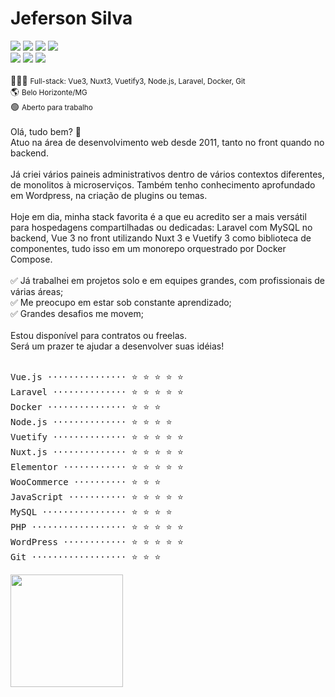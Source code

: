 # Jeferson Silva

<!--curriculum:start-->
<a href="https://www.linkedin.com/in/jeferson-siqueira/" target="_blank"><img loading="lazy" src="https://img.shields.io/badge/-LinkedIn-%230077B5?style=for-the-badge&logo=linkedin&logoColor=white" target="_blank"></a>
<a href="https://github.com/jeff-silva/jeff-silva" target="_blank"><img loading="lazy" src="https://img.shields.io/badge/Github-000?style=for-the-badge&logo=github" target="_blank"></a>
<a href="https://jeff-silva.github.io" target="_blank"><img loading="lazy" src="https://img.shields.io/badge/Portfolio-000000?style=for-the-badge&logo=About.me" target="_blank"></a>
<a href="https://raw.githubusercontent.com/jeff-silva/jeff-silva/main/data/cv-jeferson-silva.pdf" target="_blank"><img loading="lazy" src="https://img.shields.io/badge/Curriculo-000000?style=for-the-badge&logo=About.me" target="_blank"></a>
<br />
<a href="https://wa.me/message/NG7A2SW25XIEI1" target="_blank"><img loading="lazy" src="https://img.shields.io/badge/WhatsApp-25D366?style=for-the-badge&logo=whatsapp&logoColor=white" target="_blank"></a>
<a href="mailto:jeferson.i.silva@gmail.com" target="_blank"><img loading="lazy" src="https://img.shields.io/badge/Gmail-D14836?style=for-the-badge&logo=gmail&logoColor=white" target="_blank"></a>
<a href="tel:+5531995271426" target="_blank"><img loading="lazy" src="https://img.shields.io/badge/(31) 99527 1426-000000?style=for-the-badge&logoColor=white" target="_blank"></a>
<br /><br />
👨🏻‍💻 <small>Full-stack: Vue3, Nuxt3, Vuetify3, Node.js, Laravel, Docker, Git</small><br />
🌎 <small>Belo Horizonte/MG</small><br />
🟢 <small>Aberto para trabalho</small><br />
<br />
Olá, tudo bem? 👋<br />    Atuo na área de desenvolvimento web desde 2011, tanto no front quando no backend.<br />    <br />    Já criei vários paineis administrativos dentro de vários contextos diferentes, de monolitos à microserviços. Também tenho conhecimento aprofundado em Wordpress, na criação de plugins ou temas.<br />    <br />    Hoje em dia, minha stack favorita é a que eu acredito ser a mais versátil para hospedagens compartilhadas ou dedicadas: Laravel com MySQL no backend, Vue 3 no front utilizando Nuxt 3 e Vuetify 3 como biblioteca de componentes, tudo isso em um monorepo orquestrado por Docker Compose.<br />    <br />    ✅ Já trabalhei em projetos solo e em equipes grandes, com profissionais de várias áreas;<br />    ✅ Me preocupo em estar sob constante aprendizado;<br />    ✅ Grandes desafios me movem;<br />    <br />    Estou disponível para contratos ou freelas.<br />    Será um prazer te ajudar a desenvolver suas idéias!
<br /><br />
<pre>
Vue.js ··············· ⭐ ⭐ ⭐ ⭐ ⭐ 
Laravel ·············· ⭐ ⭐ ⭐ ⭐ ⭐ 
Docker ··············· ⭐ ⭐ ⭐ 
Node.js ·············· ⭐ ⭐ ⭐ ⭐ 
Vuetify ·············· ⭐ ⭐ ⭐ ⭐ ⭐ 
Nuxt.js ·············· ⭐ ⭐ ⭐ ⭐ ⭐ 
Elementor ············ ⭐ ⭐ ⭐ ⭐ ⭐ 
WooCommerce ·········· ⭐ ⭐ ⭐ 
JavaScript ··········· ⭐ ⭐ ⭐ ⭐ ⭐ 
MySQL ················ ⭐ ⭐ ⭐ ⭐ 
PHP ·················· ⭐ ⭐ ⭐ ⭐ ⭐ 
WordPress ············ ⭐ ⭐ ⭐ ⭐ ⭐ 
Git ·················· ⭐ ⭐ ⭐ 
</pre>
<!--curriculum:final-->

<img loading="lazy" height="180em" src="https://github-readme-stats.vercel.app/api/top-langs/?username=jeff-silva&layout=compact&langs_count=7&theme=dracula" />

<!-- :house:    Belo Horizonte/MG <br>
:iphone:   <img src="https://img.shields.io/badge/&#x2b;&#x35;&#x35;&#160;&#x28;&#x33;&#x31;&#x29;&#160;&#x39;&#x39;&#x35;&#x32;&#x37;&#x2010;&#x31;&#x34;&#x32;&#x36;-ffffff"><br>
:envelope:  jeferson.i.silva@gmail.com

&#x6a;&#x65;&#x66;&#x65;&#x72;&#x73;&#x6f;&#x6e;&#x2e;&#x69;&#x2e;&#x73;&#x69;&#x6c;&#x76;&#x61;&#x40;&#x67;&#x6d;&#x61;&#x69;&#x6c;&#x2e;&#x63;&#x6f;&#x6d; -->

<!-- #### Hi, im Jeferson 👋
I have been a web developer since 2011.
I am an enthusiast of simple tools that help me focus only on the business rules of the system.

<h3 align="center">Skills</h3>
<p align="center">
    <img height="25px" src="https://img.shields.io/badge/MySQL-004260?style=for-the-badge&logo=mysql&logoColor=white">
    <img height="25px" src="https://img.shields.io/badge/PHP-7377ad?style=for-the-badge&logo=php&logoColor=ffffff">
    <img height="25px" src="https://img.shields.io/badge/Laravel-FF2D20?style=for-the-badge&logo=laravel&logoColor=white">
    <img height="25px" src="https://img.shields.io/badge/CSS-3595cf?style=for-the-badge&logo=css&logoColor=white">
    <img height="25px" src="https://img.shields.io/badge/HTML5-dd4b25"/>
    <img height="25px" src="https://img.shields.io/badge/Javascript-f0d53c"/>
    <br>
    <img height="25px" src="https://img.shields.io/badge/Wordpress-207196?style=for-the-badge&logo=wordpress&logoColor=ffffff">
    <img height="25px" src="https://img.shields.io/badge/Docker-2392e6"/>
    <img height="25px" src="https://img.shields.io/badge/Vue.js-35495E?style=for-the-badge&logo=vue.js&logoColor=4FC08D">
    <img height="25px" src="https://img.shields.io/badge/nuxt.js-00C58E?style=for-the-badge&logo=nuxt.js&logoColor=white">
    <img height="25px" src="https://img.shields.io/badge/Bootstrap-563D7C?style=for-the-badge&logo=bootstrap&logoColor=white">
    <br>
    <img height="25px" src="https://img.shields.io/badge/Unity-100000?style=for-the-badge&logo=unity&logoColor=white">
    <img height="25px" src=" https://img.shields.io/badge/Git-F05032?style=for-the-badge&logo=git&logoColor=white">
    <img height="25px" src="https://img.shields.io/badge/firebase-ffca28?style=for-the-badge&logo=firebase&logoColor=black">
    <img height="25px" src="https://img.shields.io/badge/jQuery-0769AD?style=for-the-badge&logo=jquery&logoColor=white">
    <img height="25px" src="https://img.shields.io/badge/Three.js-eeeeee?style=for-the-badge&logo=three.js&logoColor=000000">
</p>


<h5 align="center">Contact-me</h5>

<p align="center">
    <a href="https://www.linkedin.com/in/jeferson-siqueira/" target="_blank">
        <img src="https://img.shields.io/badge/LinkedIn-0077B5?style=for-the-badge&logo=linkedin&logoColor=white"/>
    </a>
    <a href="https://wa.me/message/NG7A2SW25XIEI1" target="_blank">
        <img src="https://img.shields.io/badge/WhatsApp-25D366?style=for-the-badge&logo=whatsapp&logoColor=white"/>
    </a>
    <a href="mailto:jeferson.i.silva@gmail.com" target="_blank">
        <img src="https://img.shields.io/badge/Gmail-D14836?style=for-the-badge&logo=gmail&logoColor=white"/>
    </a>
    <a href="https://labscript.dev" target="_blank">
        <img src="https://img.shields.io/badge/labscript.dev-100000?style=for-the-badge&logoColor=white"/>
    </a>
</p> -->

<!--START_SECTION:waka-->
<!--END_SECTION:waka-->

<!-- <br><br>
***

<h3 align="center">Stats</h3>

<p align="center">
    <img src="https://wakatime.com/share/@05fd4174-02f8-42e9-9cc9-d57c780c01f7/1921cb4d-198b-43f7-b774-5018b7cf5786.svg" alt="" width="45%">
    <img src="https://wakatime.com/share/@05fd4174-02f8-42e9-9cc9-d57c780c01f7/b5ae9621-2225-4e4e-a2ff-8f8bc941144a.svg" alt="" width="45%">
</p>
<br>

<p align="center">
    <img align="center" src="https://github-readme-stats.vercel.app/api/top-langs?username=jeff-silva&show_icons=true&locale=en&layout=compact&count_private=true" alt="jeff-silva" width="45%" /> &nbsp;
    <img align="center" src="https://github-readme-stats.vercel.app/api?username=jeff-silva&show_icons=true&locale=en&count_private=true" alt="jeff-silva" width="45%" />
    <br><br>
    <img src="https://github-profile-trophy.vercel.app/?username=jeff-silva&margin-w=15&margin-h=15&row=2&column=6" alt="jeff-silva" width="100%" />
    <br><br>
    <img src="https://github-readme-stats.vercel.app/api/wakatime?username=jeffsilva" alt="" height="200px">
</p>

![Snake animation](https://github.com/jeff-silva/jeff-silva/blob/output/github-contribution-grid-snake.svg) -->
